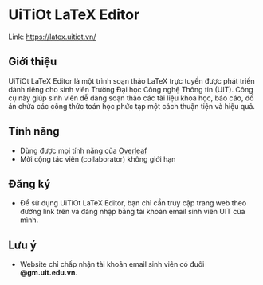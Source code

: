 # UiTiOt LaTeX Editor

Link: https://latex.uitiot.vn/

## Giới thiệu

UiTiOt LaTeX Editor là một trình soạn thảo LaTeX trực tuyến được phát triển dành riêng cho sinh viên Trường Đại học Công nghệ Thông tin (UIT). Công cụ này giúp sinh viên dễ dàng soạn thảo các tài liệu khoa học, báo cáo, đồ án chứa các công thức toán học phức tạp một cách thuận tiện và hiệu quả.

## Tính năng

* Dùng được mọi tính năng của [Overleaf](https://www.overleaf.com/)
* Mời cộng tác viên (collaborator) không giới hạn

## Đăng ký

- Để sử dụng UiTiOt LaTeX Editor, bạn chỉ cần truy cập trang web theo đường link trên và đăng nhập bằng tài khoản email sinh viên UIT của mình.

## Lưu ý

- Website chỉ chấp nhận tài khoản email sinh viên có đuôi **@gm.uit.edu.vn**.
